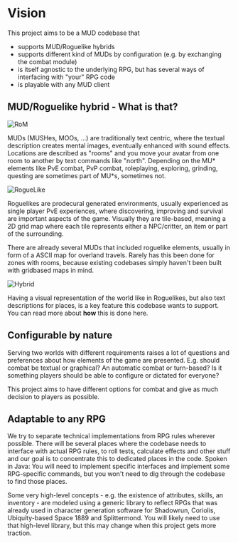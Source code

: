 # Vision

This project aims to be a MUD codebase that

- supports MUD/Roguelike hybrids
- supports different kind of MUDs by configuration (e.g. by exchanging the combat module)
- is itself agnostic to the underlying RPG, but has several ways of interfacing with "your" RPG code
- is playable with any MUD client

## MUD/Roguelike hybrid - What is that?

![RoM](/home/prelle/git/MUD2024_Wiki/RoM.png)

MUDs (MUSHes, MOOs, ...) are traditionally text centric, where the textual description creates mental images, eventually enhanced with sound effects. Locations are described as "rooms" and you move your avatar from one room to another by text commands like "north". Depending on the MU* elements like PvE combat, PvP combat, roleplaying, exploring, grinding, questing are sometimes part of MU*s, sometimes not.

![RogueLike](/home/prelle/git/MUD2024_Wiki/RogueLike.jpg)

Roguelikes are prodecural generated environments, usually experienced as single player PvE experiences, where discovering, improving and survival are important aspects of the game. Visually they are tile-based, meaning a 2D grid map where each tile represents either a NPC/critter, an item or part of the surrounding.

There are already several MUDs that included roguelike elements, usually in form of a ASCII map for overland travels. Rarely has this been done for zones with rooms, because existing codebases simply haven't been built with gridbased maps in mind.

![Hybrid](/home/prelle/git/MUD2024_Wiki/Hybrid.png)

Having a visual representation of the world like in Roguelikes, but also text descriptions for places, is a key feature this codebase wants to support. You can read more about **how** this is done here.

## Configurable by nature

Serving two worlds with different requirements raises a lot of questions and preferences about how elements of the game are presented. E.g. should combat be textual or graphical? An automatic combat or turn-based? Is it something players should be able to configure or dictated for everyone?

This project aims to have different options for combat and give as much decision to players as possible.

## Adaptable to any RPG

We try to separate technical implementations from RPG rules wherever possible. There will be several places where the codebase needs to interface with actual RPG rules, to roll tests, calculate effects and other stuff and our goal is to concentrate this to dedicated places in the code. Spoken in Java: You will need to implement specific interfaces and implement some RPG-specific commands, but you won't need to dig through the codebase to find those places.

Some very high-level concepts - e.g. the existence of attributes, skills, an inventory - are modeled using a generic library to reflect RPGs that was already used in character generation software for Shadowrun, Coriolis, Ubiquity-based Space 1889 and Splittermond. You will likely need to use that high-level library, but this may change when this project gets more traction.